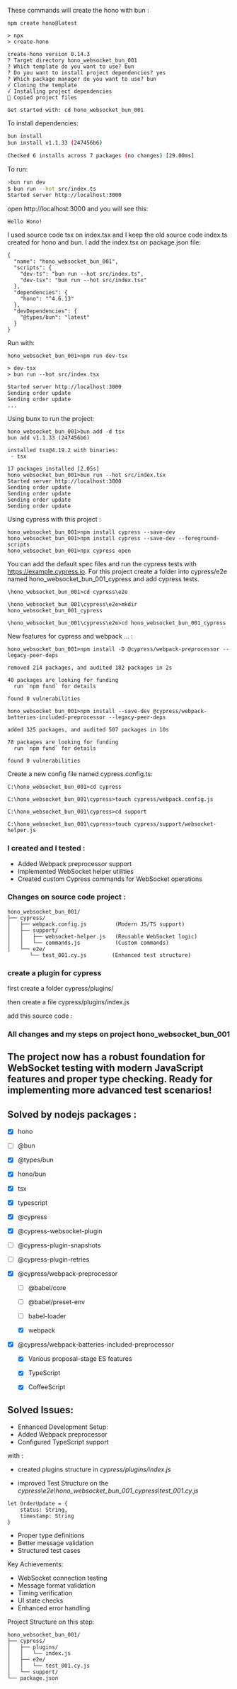 These commands will create the hono with bun :
```aiignore
npm create hono@latest

> npx
> create-hono

create-hono version 0.14.3
? Target directory hono_websocket_bun_001
? Which template do you want to use? bun
? Do you want to install project dependencies? yes
? Which package manager do you want to use? bun
√ Cloning the template
√ Installing project dependencies
🎉 Copied project files

Get started with: cd hono_websocket_bun_001
```
To install dependencies:
```sh
bun install
bun install v1.1.33 (247456b6)

Checked 6 installs across 7 packages (no changes) [29.00ms]
```

To run:
```sh
>bun run dev
$ bun run --hot src/index.ts
Started server http://localhost:3000
```

open http://localhost:3000 and you will see this:
```aiignore
Hello Hono!
```
I used source code tsx on index.tsx and I keep the old source code index.ts created for hono and bun.
I add the index.tsx on package.json file:
```aiignore
{
  "name": "hono_websocket_bun_001",
  "scripts": {
    "dev-ts": "bun run --hot src/index.ts",
    "dev-tsx": "bun run --hot src/index.tsx"
  },
  "dependencies": {
    "hono": "^4.6.13"
  },
  "devDependencies": {
    "@types/bun": "latest"
  }
}
```
Run with:
```aiignore
hono_websocket_bun_001>npm run dev-tsx   

> dev-tsx
> bun run --hot src/index.tsx

Started server http://localhost:3000
Sending order update
Sending order update
...
```
Using bunx to run the project:
```aiignore
hono_websocket_bun_001>bun add -d tsx
bun add v1.1.33 (247456b6)

installed tsx@4.19.2 with binaries:
 - tsx

17 packages installed [2.05s]
hono_websocket_bun_001>bun run --hot src/index.tsx
Started server http://localhost:3000
Sending order update
Sending order update
Sending order update
Sending order update
```

Using cypress with this project :
```aiignore
hono_websocket_bun_001>npm install cypress --save-dev       
hono_websocket_bun_001>npm install cypress --save-dev --foreground-scripts 
hono_websocket_bun_001>npx cypress open                                    
```
You can add the default spec files and run the cypress tests with https://example.cypress.io.
For this project create a folder into cypress/e2e named hono_websocket_bun_001_cypress and add cypress tests.
```aiignore
\hono_websocket_bun_001>cd cypress\e2e

\hono_websocket_bun_001\cypress\e2e>mkdir hono_websocket_bun_001_cypress

\hono_websocket_bun_001\cypress\e2e>cd hono_websocket_bun_001_cypress

```
New features for cypress and webpack ... :
```aiignore
hono_websocket_bun_001>npm install -D @cypress/webpack-preprocessor --legacy-peer-deps

removed 214 packages, and audited 182 packages in 2s

40 packages are looking for funding
  run `npm fund` for details

found 0 vulnerabilities

hono_websocket_bun_001>npm install --save-dev @cypress/webpack-batteries-included-preprocessor --legacy-peer-deps 

added 325 packages, and audited 507 packages in 10s

78 packages are looking for funding
  run `npm fund` for details

found 0 vulnerabilities

```
Create a new config file named cypress.config.ts:
```aiignore
C:\hono_websocket_bun_001>cd cypress

C:\hono_websocket_bun_001\cypress>touch cypress/webpack.config.js

C:\hono_websocket_bun_001\cypress>cd support

C:\hono_websocket_bun_001\cypress>touch cypress/support/websocket-helper.js

```
### I created and I tested :
- Added Webpack preprocessor support
- Implemented WebSocket helper utilities
- Created custom Cypress commands for WebSocket operations

### Changes on source code project :
```aiignore
hono_websocket_bun_001/
├── cypress/
│   ├── webpack.config.js         (Modern JS/TS support)
│   ├── support/
│   │   ├── websocket-helper.js   (Reusable WebSocket logic)
│   │   └── commands.js           (Custom commands)
│   └── e2e/
       └── test_001.cy.js        (Enhanced test structure)

```
### create a plugin for cypress 

first create a folder cypress/plugins/

then create a file cypress/plugins/index.js

add this source code :

### All changes and my steps on project hono_websocket_bun_001

## The project now has a robust foundation for WebSocket testing with modern JavaScript features and proper type checking. Ready for implementing more advanced test scenarios!

## Solved by nodejs packages :

- [x] hono
- [ ] @bun 
- [x] @types/bun
- [x] hono/bun
- [x] tsx
- [x] typescript
- [x] @cypress
- [x] @cypress-websocket-plugin
- [ ] @cypress-plugin-snapshots
- [ ] @cypress-plugin-retries
- [x] @cypress/webpack-preprocessor

  + [ ] @babel/core

  + [ ] @babel/preset-env

  + [ ] babel-loader

  + [x] webpack

- [x] @cypress/webpack-batteries-included-preprocessor

  + [x] Various proposal-stage ES features

  + [x] TypeScript

  + [x] CoffeeScript

## Solved Issues:

- Enhanced Development Setup:
- Added Webpack preprocessor
- Configured TypeScript support

with : 

- created plugins structure in _cypress/plugins/index.js_

- improved Test Structure on the _cypress\e2e\hono_websocket_bun_001_cypress\test_001.cy.js_

```aiignore
let OrderUpdate = {
    status: String,
    timestamp: String
}
```
- Proper type definitions
- Better message validation
- Structured test cases

Key Achievements:
- WebSocket connection testing
- Message format validation
- Timing verification
- UI state checks
- Enhanced error handling

Project Structure on this step:
```aiignore
hono_websocket_bun_001/
├── cypress/
│   ├── plugins/
│   │   └── index.js         
│   ├── e2e/
│   │   └── test_001.cy.js   
│   └── support/
└── package.json             
```
